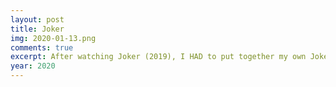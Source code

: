 ```yaml
---
layout: post
title: Joker
img: 2020-01-13.png
comments: true
excerpt: After watching Joker (2019), I HAD to put together my own Joker-ish outfit. I love ENTP 7 Joker, but I also love INFP 4 Joker. (If you are into MBTI and Enneagram, you'll know what I'm talking about.)
year: 2020
---
```

